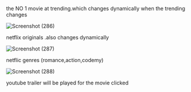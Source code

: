 the NO 1 movie at trending.which changes dynamically when the  trending changes

![Screenshot (286)](https://user-images.githubusercontent.com/81908636/123581294-36bb3880-d7f9-11eb-9f3c-c4c9372604c5.png)

netflix originals .also changes dynamically 


![Screenshot (287)](https://user-images.githubusercontent.com/81908636/123581404-797d1080-d7f9-11eb-9955-82467c9afc43.png)

netflic genres (romance,action,codemy)

![Screenshot (288)](https://user-images.githubusercontent.com/81908636/123581597-ded10180-d7f9-11eb-997b-ab71dfece298.png)

youtube trailer will be played for the movie clicked


